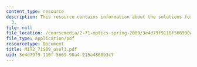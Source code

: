 ```yaml
---
content_type: resource
description: This resource contains information about the solutions for problem set
  3.
file: null
file_location: /coursemedia/2-71-optics-spring-2009/3e4d79f9110f566990a4215a4860b3c7_MIT2_71S09_usol3.pdf
file_type: application/pdf
resourcetype: Document
title: MIT2_71S09_usol3.pdf
uid: 3e4d79f9-110f-5669-90a4-215a4860b3c7
---
```

